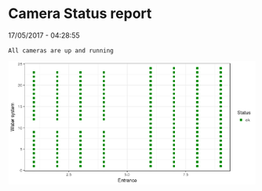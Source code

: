 Camera Status report
================
17/05/2017 - 04:28:55

    All cameras are up and running

![](camreport_files/figure-markdown_github/unnamed-chunk-2-1.png)
